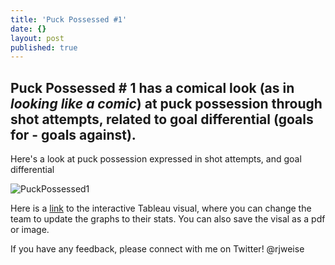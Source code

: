 ```yaml
---
title: 'Puck Possessed #1'
date: {}
layout: post
published: true
---
```


## Puck Possessed # 1 has a comical look (as in _looking like a comic_) at puck possession through shot attempts, related to goal differential (goals for - goals against).

Here's a look at puck possession expressed in shot attempts, and goal differential

![PuckPossessed1]({{site.url}}{{site.baseurl}}/images/PUCK%20POSSESSED%20NR%201.png "Puck Possessed #1")

Here is a [link](https://public.tableau.com/views/PUCKPOSSESSED1/PUCKPOSSESSEDNR1?:embed=y&:display_count=yes) to the interactive Tableau visual, where you can change the team to update the graphs to their stats. You can also save the visal as a pdf or image.

If you have any feedback, please connect with me on Twitter! @rjweise
